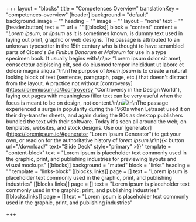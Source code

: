 +++
layout = "blocks"
title = "Competences Overview"
translationKey = "competences-overview"
[header]
background = "default"
background_image = ""
heading = ""
image = ""
layout = "none"
text = ""
[header.button]
text = ""
url = ""
[[blocks]]
block = "content"
content = "_Lorem ipsum_, or _lipsum_ as it is sometimes known, is dummy text used in laying out print, graphic or web designs. The passage is attributed to an unknown typesetter in the 15th century who is thought to have scrambled parts of Cicero's _De Finibus Bonorum et Malorum_ for use in a type specimen book. It usually begins with:\n\n> “Lorem ipsum dolor sit amet, consectetur adipiscing elit, sed do eiusmod tempor incididunt ut labore et dolore magna aliqua.”\n\nThe purpose of _lorem ipsum_ is to create a natural looking block of text (sentence, paragraph, page, etc.) that doesn't distract from the layout. A practice not without [controversy](https://loremipsum.io/#controversy \"Controversy in the Design World\"), laying out pages with meaningless filler text can be very useful when the focus is meant to be on design, not content.\n\n![](/images/bastien-nvs-qysbqek0bts-unsplash.jpg)\n\nThe passage experienced a surge in popularity during the 1960s when Letraset used it on their dry-transfer sheets, and again during the 90s as desktop publishers bundled the text with their software. Today it's seen all around the web; on templates, websites, and stock designs. Use our [generator](https://loremipsum.io/#generator \"Lorem Ipsum Generator\") to get your own, or read on for the authoritative history of _lorem ipsum_.\n\n{{< button url=\"/download/\" text=\"Slide Deck\" style=\"primary\" >}}"
template = "content-block"
text = "Lorem ipsum is placeholder text commonly used in the graphic, print, and publishing industries for previewing layouts and visual mockups"
[[blocks]]
background = "muted"
block = "links"
heading = ""
template = "links-block"
[[blocks.links]]
page = []
text = "Lorem ipsum is placeholder text commonly used in the graphic, print, and publishing industries"
[[blocks.links]]
page = []
text = "Lorem ipsum is placeholder text commonly used in the graphic, print, and publishing industries"
[[blocks.links]]
page = []
text = "Lorem ipsum is placeholder text commonly used in the graphic, print, and publishing industries"

+++
